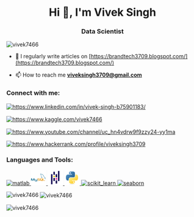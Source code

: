 
<h1 align="center">Hi 👋, I'm Vivek Singh</h1>
<h3 align="center">Data Scientist</h3>

<p align="left"> <img src="https://komarev.com/ghpvc/?username=vivek7466&label=Profile%20views&color=0e75b6&style=flat" alt="vivek7466" /> </p>

- 📝 I regularly write articles on [https://brandtech3709.blogspot.com/](https://brandtech3709.blogspot.com/)

- 📫 How to reach me **viveksingh3709@gmail.com**

<h3 align="left">Connect with me:</h3>
<p align="left">
<a href="https://www.linkedin.com/in/vivek-singh-b75901183/" target="blank"><img align="center" src="https://raw.githubusercontent.com/rahuldkjain/github-profile-readme-generator/master/src/images/icons/Social/linked-in-alt.svg" alt="https://www.linkedin.com/in/vivek-singh-b75901183/" height="30" width="40" /></a>
  
<a href="https://www.kaggle.com/vivek7466" target="blank"><img align="center" src="https://raw.githubusercontent.com/rahuldkjain/github-profile-readme-generator/master/src/images/icons/Social/kaggle.svg" alt="https://www.kaggle.com/vivek7466" height="30" width="40" /></a>

<a href="https://www.youtube.com/c/https://www.youtube.com/channel/uc_hn4vdrw9f9zzy24-yy1ma" target="blank"><img align="center" src="https://raw.githubusercontent.com/rahuldkjain/github-profile-readme-generator/master/src/images/icons/Social/youtube.svg" alt="https://www.youtube.com/channel/uc_hn4vdrw9f9zzy24-yy1ma" height="30" width="40" /></a>

<a href="https://www.hackerearth.com/https://www.hackerrank.com/profile/viveksingh3709" target="blank"><img align="center" src="https://raw.githubusercontent.com/rahuldkjain/github-profile-readme-generator/master/src/images/icons/Social/hackerearth.svg" alt="https://www.hackerrank.com/profile/viveksingh3709" height="30" width="40" /></a>
</p>

<h3 align="left">Languages and Tools:</h3>
<p align="left"> <a href="https://www.mathworks.com/" target="_blank" rel="noreferrer"> <img src="https://upload.wikimedia.org/wikipedia/commons/2/21/Matlab_Logo.png" alt="matlab" width="40" height="40"/> </a> <a href="https://www.mysql.com/" target="_blank" rel="noreferrer"> <img src="https://raw.githubusercontent.com/devicons/devicon/master/icons/mysql/mysql-original-wordmark.svg" alt="mysql" width="40" height="40"/> </a> <a href="https://pandas.pydata.org/" target="_blank" rel="noreferrer"> <img src="https://raw.githubusercontent.com/devicons/devicon/2ae2a900d2f041da66e950e4d48052658d850630/icons/pandas/pandas-original.svg" alt="pandas" width="40" height="40"/> </a> <a href="https://www.python.org" target="_blank" rel="noreferrer"> <img src="https://raw.githubusercontent.com/devicons/devicon/master/icons/python/python-original.svg" alt="python" width="40" height="40"/> </a> <a href="https://scikit-learn.org/" target="_blank" rel="noreferrer"> <img src="https://upload.wikimedia.org/wikipedia/commons/0/05/Scikit_learn_logo_small.svg" alt="scikit_learn" width="40" height="40"/> </a> <a href="https://seaborn.pydata.org/" target="_blank" rel="noreferrer"> <img src="https://seaborn.pydata.org/_images/logo-mark-lightbg.svg" alt="seaborn" width="40" height="40"/> </a> </p>

<p><img align="left" src="https://github-readme-stats.vercel.app/api/top-langs?username=vivek7466&show_icons=true&locale=en&layout=compact" alt="vivek7466" /></p>

<p>&nbsp;<img align="center" src="https://github-readme-stats.vercel.app/api?username=vivek7466&show_icons=true&locale=en" alt="vivek7466" /></p>

<p><img align="center" src="https://github-readme-streak-stats.herokuapp.com/?user=vivek7466&" alt="vivek7466" /></p>
